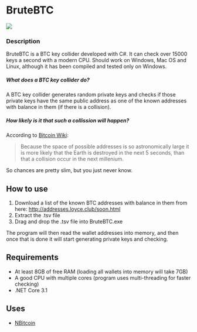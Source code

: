 
# BruteBTC

![](https://i.imgur.com/RKJkkWN.png)

### Description

BruteBTC is a BTC key collider developed with C#. It can check over 15000 keys a second with a modern CPU. 
Should work on Windows, Mac OS and Linux, although it has been compiled and tested only on Windows.

##### What does a BTC key collider do?
A BTC key collider generates random private keys and checks if those private keys have the same public address as one of the known addresses with balance in them (if there is a collision).

##### How likely is it that such a collission will happen?
According to [Bitcoin Wiki](https://en.bitcoin.it/wiki/Technical_background_of_version_1_Bitcoin_addresses "Bitcoin Wiki"):
> Because the space of possible addresses is so astronomically large it is more likely that the Earth is destroyed in the next 5 seconds, than that a collision occur in the next millenium.

So chances are pretty slim, but you just never know.

## How to use
1. Download a list of the known BTC addresses with balance in them from here:  http://addresses.loyce.club/soon.html
2. Extract the .tsv file
3. Drag and drop the .tsv file into BruteBTC.exe

The program will then read the wallet addresses into memory, and then once that is done it will start generating private keys and checking.

## Requirements
- At least 8GB of free RAM (loading all wallets into memory will take 7GB)
- A good CPU with multiple cores (program uses multi-threading for faster checking)
- .NET Core 3.1

## Uses
- [NBitcoin](https://github.com/MetacoSA/NBitcoin "NBitcoin")
